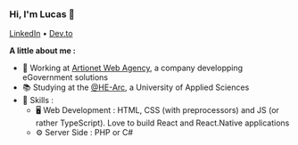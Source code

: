 ### Hi, I'm Lucas 👋

<a href="https://www.linkedin.com/in/lucas-fridez-b58aa6139" target="_blank">LinkedIn</a> • <a href="https://dev.to/fridezlucas" target="_blank">Dev.to</a>

**A little about me :**

- :briefcase: Working at [Artionet Web Agency](https://artionet.com), a company developping eGovernment solutions
- 📚 Studying at the [@HE-Arc](https://github.com/HE-Arc), a University of Applied Sciences
- :wrench: Skills :
  - :desktop_computer: Web Development : HTML, CSS (with preprocessors) and JS (or rather TypeScript). Love to build React and React.Native applications
  - :gear: Server Side : PHP or C#

<!-- - 🌱 I’m currently learning ...
- 👯 I’m looking to collaborate on ...
- 🤔 I’m looking for help with ...
- 💬 Ask me about ...
- 📫 How to reach me: ...
- 😄 Pronouns: ...
- ⚡ Fun fact: ...
-->
